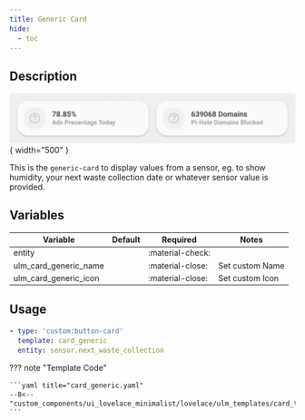 ```yaml
---
title: Generic Card
hide:
  - toc
---
```

<!-- markdownlint-disable MD046 -->

## Description

![example-image](../../assets/img/ulm_cards/card_generic.png){ width="500" }

This is the `generic-card` to display values from a sensor, eg. to show humidity, your next waste collection date or whatever sensor value is provided.

## Variables

| Variable | Default | Required         | Notes             |
|----------|---------|------------------|-------------------|
| entity     |         | :material-check: |                   |
| ulm_card_generic_name |   | :material-close: | Set custom Name |
| ulm_card_generic_icon |   | :material-close: | Set custom Icon |

## Usage

```yaml
- type: 'custom:button-card'
  template: card_generic
  entity: sensor.next_waste_collection
```

??? note "Template Code"

    ```yaml title="card_generic.yaml"
    --8<-- "custom_components/ui_lovelace_minimalist/lovelace/ulm_templates/card_templates/cards/card_generic.yaml"
    ```
